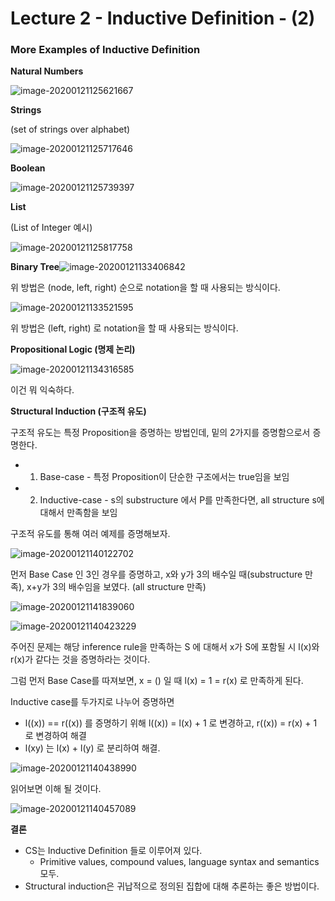 # Lecture 2 - Inductive Definition - (2)



### More Examples of Inductive Definition



**Natural Numbers**

![image-20200121125621667](.\images\image-20200121125621667.png)



**Strings**

(set of strings over alphabet)

![image-20200121125717646](.\images\image-20200121125717646.png)



**Boolean**

![image-20200121125739397](.\images\image-20200121125739397.png)



**List**

(List of Integer 예시)

![image-20200121125817758](.\images\image-20200121125817758.png)

**Binary Tree**![image-20200121133406842](.\images\image-20200121133406842.png)

위 방법은 (node, left, right) 순으로 notation을 할 때 사용되는 방식이다.

![image-20200121133521595](images\image-20200121133521595.png)

위 방법은 (left, right) 로 notation을 할 때 사용되는 방식이다.



**Propositional Logic (명제 논리)**

![image-20200121134316585](images\image-20200121134316585.png)

이건 뭐 익숙하다. 



**Structural Induction (구조적 유도)** 

구조적 유도는 특정 Proposition을 증명하는 방법인데, 밑의 2가지를 증명함으로서 증명한다.

- 1) Base-case - 특정 Proposition이 단순한 구조에서는 true임을 보임
- 2) Inductive-case - s의 substructure 에서 P를 만족한다면, all structure s에 대해서 만족함을 보임 



구조적 유도를 통해 여러 예제를 증명해보자.

![image-20200121140122702](images\image-20200121140122702.png)



먼저 Base Case 인 3인 경우를 증명하고, x와 y가 3의 배수일 때(substructure 만족), x+y가 3의 배수임을 보였다. (all structure 만족)

![image-20200121141839060](images\image-20200121141839060.png)

![image-20200121140423229](images\image-20200121140423229.png)

주어진 문제는 해당 inference rule을 만족하는 S 에 대해서 x가 S에 포함될 시 l(x)와 r(x)가 같다는 것을 증명하라는 것이다. 

그럼 먼저 Base Case를 따져보면, x = () 일 때 l(x) = 1 = r(x) 로 만족하게 된다.

Inductive case를 두가지로 나누어 증명하면

- l((x)) == r((x)) 를 증명하기 위해 l((x)) = l(x) + 1 로 변경하고, r((x)) = r(x) + 1 로 변경하여 해결
- l(xy) 는 l(x) + l(y) 로 분리하여 해결.



![image-20200121140438990](images\image-20200121140438990.png)



읽어보면 이해 될 것이다.


![image-20200121140457089](images\image-20200121140457089.png)

**결론**

- CS는 Inductive Definition 들로 이루어져 있다.
  - Primitive values, compound values, language syntax and semantics 모두.
- Structural induction은 귀납적으로 정의된 집합에 대해 추론하는 좋은 방법이다.
